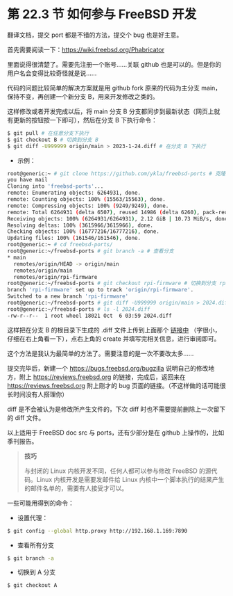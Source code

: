 # 第 22.3 节 如何参与 FreeBSD 开发

翻译文档，提交 port 都是不错的方法，提交个 bug 也是好主意。

首先需要阅读一下：<https://wiki.freebsd.org/Phabricator>

里面说得很清楚了。需要先注册一个账号……关联 github 也是可以的。但是你的用户名会变得比较奇怪就是说……

代码的问题比较简单的解决方案就是用 github fork 原来的代码为主分支 main，保持不变，再创建一个新分支 B，用来开发修改之类的。

这样修改或者开发完成以后，将 main 分支 B 分支都同步到最新状态（网页上就有更新的按钮按一下即可），然后在分支 B 下执行命令：

```sh
$ git pull # 在任意分支下执行
$ git checkout B # 切换到分支 B 
$ git diff -U999999 origin/main > 2023-1-24.diff # 在分支 B 下执行
```


- 示例：

```sh
root@generic:~ # git clone https://github.com/ykla/freebsd-ports # 克隆 freebsd-ports 到本地
you have mail
Cloning into 'freebsd-ports'...
remote: Enumerating objects: 6264931, done.
remote: Counting objects: 100% (15563/15563), done.
remote: Compressing objects: 100% (9249/9249), done.
remote: Total 6264931 (delta 6507), reused 14986 (delta 6260), pack-reused 6249368 (from 1)
Receiving objects: 100% (6264931/6264931), 2.12 GiB | 10.73 MiB/s, done.
Resolving deltas: 100% (3615966/3615966), done.
Checking objects: 100% (16777216/16777216), done.
Updating files: 100% (161546/161546), done.
root@generic:~ # cd freebsd-ports/
root@generic:~/freebsd-ports # git branch -a # 查看分支
* main
  remotes/origin/HEAD -> origin/main
  remotes/origin/main
  remotes/origin/rpi-firmware
root@generic:~/freebsd-ports # git checkout rpi-firmware # 切换到分支 rpi-firmware，这是我自己 Github 创建的分支
branch 'rpi-firmware' set up to track 'origin/rpi-firmware'.
Switched to a new branch 'rpi-firmware'
root@generic:~/freebsd-ports # git diff -U999999 origin/main > 2024.diff # 生成 diff
root@generic:~/freebsd-ports # ls -l 2024.diff
-rw-r--r--  1 root wheel 18021 Oct  6 03:59 2024.diff
```

这样把在分支 B 的根目录下生成的 .diff 文件上传到上面那个 [链接中](https://reviews.freebsd.org/differential/) （字很小，仔细在右上角看一下），点右上角的 create 并填写完相关信息，进行审阅即可。

这个方法是我认为最简单的方法了。需要注意的是一次不要改太多……

提交完毕后，新建一个 <https://bugs.freebsd.org/bugzilla> 说明自己的修改地方，附上 <https://reviews.freebsd.org> 的链接，完成后，返回来在 <https://reviews.freebsd.org> 附上刚才的 bug 页面的链接。（不这样做的话可能很长时间没有人搭理你）

diff 是不会被认为是修改所产生文件的，下次 diff 时也不需要提前删除上一次留下的 diff 文件。

以上适用于 FreeBSD doc src 与 ports，还有少部分是在 github 上操作的，比如季刊报告。

>**技巧**
>
>与封闭的 Linux 内核开发不同，任何人都可以参与修改 FreeBSD 的源代码。Linux 内核开发是需要发邮件给 Linux 内核中一个脚本执行的结果产生的邮件名单的，需要有人接受才可以。

一些可能用得到的命令：

- 设置代理：

```sh
$ git config --global http.proxy http://192.168.1.169:7890
```

- 查看所有分支

```sh
$ git branch -a
```

- 切换到 A 分支

```sh
$ git checkout A
```

